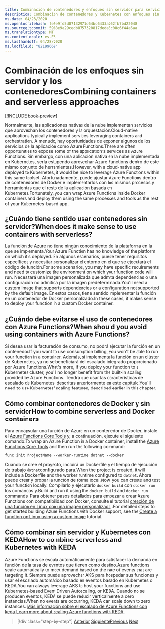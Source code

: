 ```yaml
---
title: Combinación de contenedores y enfoques sin servidor para servicios nativos de la nube
description: Combinación de contenedores y Kubernetes con enfoques sin servidor
ms.date: 04/23/2020
ms.openlocfilehash: fe9e9fd5d07132971d64bc6433a762fb7bd22048
ms.sourcegitcommit: 5988e9a29cedb8757320817deda3c08c6f44a6aa
ms.translationtype: MT
ms.contentlocale: es-ES
ms.lasthandoff: 04/28/2020
ms.locfileid: "82199669"
---
```

# <a name="combining-containers-and-serverless-approaches"></a><span data-ttu-id="c4109-103">Combinación de los enfoques sin servidor y los contenedores</span><span class="sxs-lookup"><span data-stu-id="c4109-103">Combining containers and serverless approaches</span></span>

[!INCLUDE [book-preview](../../../includes/book-preview.md)]

<span data-ttu-id="c4109-104">Normalmente, las aplicaciones nativas de la nube implementan servicios que aprovechan los contenedores y la orquestación.</span><span class="sxs-lookup"><span data-stu-id="c4109-104">Cloud-native applications typically implement services leveraging containers and orchestration.</span></span> <span data-ttu-id="c4109-105">A menudo, hay oportunidades de exponer algunos de los servicios de la aplicación como Azure Functions.</span><span class="sxs-lookup"><span data-stu-id="c4109-105">There are often opportunities to expose some of the application's services as Azure Functions.</span></span> <span data-ttu-id="c4109-106">Sin embargo, con una aplicación nativa en la nube implementada en Kubernetes, sería estupendo aprovechar Azure Functions dentro de este mismo conjunto de herramientas.</span><span class="sxs-lookup"><span data-stu-id="c4109-106">However, with a cloud-native app deployed to Kubernetes, it would be nice to leverage Azure Functions within this same toolset.</span></span> <span data-ttu-id="c4109-107">Afortunadamente, puede ajustar Azure Functions dentro de contenedores de Docker e implementarlos con los mismos procesos y herramientas que el resto de la aplicación basada en Kubernetes.</span><span class="sxs-lookup"><span data-stu-id="c4109-107">Fortunately, you can wrap Azure Functions inside Docker containers and deploy them using the same processes and tools as the rest of your Kubernetes-based app.</span></span>

## <a name="when-does-it-make-sense-to-use-containers-with-serverless"></a><span data-ttu-id="c4109-108">¿Cuándo tiene sentido usar contenedores sin servidor?</span><span class="sxs-lookup"><span data-stu-id="c4109-108">When does it make sense to use containers with serverless?</span></span>

<span data-ttu-id="c4109-109">La función de Azure no tiene ningún conocimiento de la plataforma en la que se implementa.</span><span class="sxs-lookup"><span data-stu-id="c4109-109">Your Azure Function has no knowledge of the platform on which it's deployed.</span></span> <span data-ttu-id="c4109-110">En algunos escenarios, puede tener requisitos específicos y necesitar personalizar el entorno en el que se ejecutará el código de función.</span><span class="sxs-lookup"><span data-stu-id="c4109-110">For some scenarios, you may have specific requirements and need to customize the environment on which your function code will run.</span></span> <span data-ttu-id="c4109-111">Necesitará una imagen personalizada que admita dependencias o una configuración no admitida por la imagen predeterminada.</span><span class="sxs-lookup"><span data-stu-id="c4109-111">You'll need a custom image that supports dependencies or a configuration not supported by the default image.</span></span> <span data-ttu-id="c4109-112">En estos casos, tiene sentido implementar la función en un contenedor de Docker personalizado.</span><span class="sxs-lookup"><span data-stu-id="c4109-112">In these cases, it makes sense to deploy your function in a custom Docker container.</span></span>

## <a name="when-should-you-avoid-using-containers-with-azure-functions"></a><span data-ttu-id="c4109-113">¿Cuándo debe evitarse el uso de contenedores con Azure Functions?</span><span class="sxs-lookup"><span data-stu-id="c4109-113">When should you avoid using containers with Azure Functions?</span></span>

<span data-ttu-id="c4109-114">Si desea usar la facturación de consumo, no podrá ejecutar la función en un contenedor.</span><span class="sxs-lookup"><span data-stu-id="c4109-114">If you want to use consumption billing, you won't be able to run your function in a container.</span></span> <span data-ttu-id="c4109-115">Además, si implementa la función en un clúster de Kubernetes, ya no se beneficiará del escalado integrado proporcionado por Azure Functions.</span><span class="sxs-lookup"><span data-stu-id="c4109-115">What's more, if you deploy your function to a Kubernetes cluster, you'll no longer benefit from the built-in scaling provided by Azure Functions.</span></span> <span data-ttu-id="c4109-116">Tendrá que usar las características de escalado de Kubernetes, descritas anteriormente en este capítulo.</span><span class="sxs-lookup"><span data-stu-id="c4109-116">You'll need to use Kubernetes' scaling features, described earlier in this chapter.</span></span>

## <a name="how-to-combine-serverless-and-docker-containers"></a><span data-ttu-id="c4109-117">Cómo combinar contenedores de Docker y sin servidor</span><span class="sxs-lookup"><span data-stu-id="c4109-117">How to combine serverless and Docker containers</span></span>

<span data-ttu-id="c4109-118">Para encapsular una función de Azure en un contenedor de Docker, instale el [Azure Functions Core Tools](https://github.com/Azure/azure-functions-core-tools) y, a continuación, ejecute el siguiente comando:</span><span class="sxs-lookup"><span data-stu-id="c4109-118">To wrap an Azure Function in a Docker container, install the [Azure Functions Core Tools](https://github.com/Azure/azure-functions-core-tools) and then run the following command:</span></span>

```console
func init ProjectName --worker-runtime dotnet --docker
```

<span data-ttu-id="c4109-119">Cuando se cree el proyecto, incluirá un Dockerfile y el tiempo de ejecución de trabajo `dotnet`configurado para.</span><span class="sxs-lookup"><span data-stu-id="c4109-119">When the project is created, it will include a Dockerfile and the worker runtime configured to `dotnet`.</span></span> <span data-ttu-id="c4109-120">Ahora puede crear y probar la función de forma local.</span><span class="sxs-lookup"><span data-stu-id="c4109-120">Now, you can create and test your function locally.</span></span> <span data-ttu-id="c4109-121">Compilarlo y ejecutarlo `docker build` con `docker run` los comandos y.</span><span class="sxs-lookup"><span data-stu-id="c4109-121">Build and run it using the  `docker build` and `docker run` commands.</span></span> <span data-ttu-id="c4109-122">Para obtener pasos detallados para empezar a crear Azure Functions con compatibilidad con Docker, consulte el tutorial [creación de una función en Linux con una imagen personalizada](https://docs.microsoft.com/azure/azure-functions/functions-create-function-linux-custom-image) .</span><span class="sxs-lookup"><span data-stu-id="c4109-122">For detailed steps to get started building Azure Functions with Docker support, see the [Create a function on Linux using a custom image](https://docs.microsoft.com/azure/azure-functions/functions-create-function-linux-custom-image) tutorial.</span></span>

## <a name="how-to-combine-serverless-and-kubernetes-with-keda"></a><span data-ttu-id="c4109-123">Cómo combinar sin servidor y Kubernetes con KEDA</span><span class="sxs-lookup"><span data-stu-id="c4109-123">How to combine serverless and Kubernetes with KEDA</span></span>

<span data-ttu-id="c4109-124">Azure Functions se escala automáticamente para satisfacer la demanda en función de la tasa de eventos que tienen como destino.</span><span class="sxs-lookup"><span data-stu-id="c4109-124">Azure functions scale automatically to meet demand based on the rate of events that are targeting it.</span></span> <span data-ttu-id="c4109-125">Siempre puede aprovechar AKS para hospedar sus funciones y usar el escalado automático basado en eventos basado en Kubernetes o KEDA.</span><span class="sxs-lookup"><span data-stu-id="c4109-125">You can always leverage AKS to host your functions and use Kubernetes-based Event Driven Autoscaling, or KEDA.</span></span> <span data-ttu-id="c4109-126">Cuando no se producen eventos, KEDA se puede reducir verticalmente a cero instancias.</span><span class="sxs-lookup"><span data-stu-id="c4109-126">When no events are occurring, KEDA can scale down to zero instances.</span></span> <span data-ttu-id="c4109-127">[Más información sobre el escalado de Azure Functions con keda](https://docs.microsoft.com/azure/azure-functions/functions-kubernetes-keda).</span><span class="sxs-lookup"><span data-stu-id="c4109-127">[Learn more about scaling Azure functions with KEDA](https://docs.microsoft.com/azure/azure-functions/functions-kubernetes-keda).</span></span>

>[!div class="step-by-step"]
><span data-ttu-id="c4109-128">[Anterior](leverage-serverless-functions.md)
>[Siguiente](deploy-containers-azure.md)</span><span class="sxs-lookup"><span data-stu-id="c4109-128">[Previous](leverage-serverless-functions.md)
[Next](deploy-containers-azure.md)</span></span>
